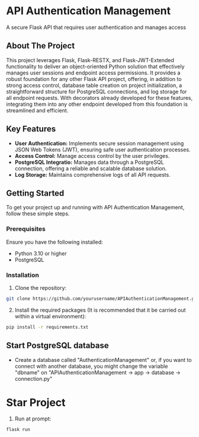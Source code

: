# API Authentication Management
A secure Flask API that requires user authentication and manages access

## About The Project
This project leverages Flask, Flask-RESTX, and Flask-JWT-Extended functionality to deliver an object-oriented Python solution that effectively manages user sessions and endpoint access permissions. It provides a robust foundation for any other Flask API project, offering, in addition to strong access control, database table creation on project initialization, a straightforward structure for PostgreSQL connections, and log storage for all endpoint requests. With decorators already developed for these features, integrating them into any other endpoint developed from this foundation is streamlined and efficient.

## Key Features
- **User Authentication:** Implements secure session management using JSON Web Tokens (JWT), ensuring safe user authentication processes.
- **Access Control:** Manage access control by the user privileges.
- **PostgreSQL Integratio:** Manages data through a PostgreSQL connection, offering a reliable and scalable database solution.
- **Log Storage:** Maintains comprehensive logs of all API requests.

## Getting Started
To get your project up and running with API Authentication Management, follow these simple steps.

### Prerequisites
Ensure you have the following installed:
- Python 3.10 or higher
- PostgreSQL

### Installation
1. Clone the repository:
```bash
git clone https://github.com/yourusername/APIAuthenticationManagement.git
```

2. Install the required packages (It is recommended that it be carried out within a virtual environment):
```bash
pip install -r requirements.txt
```

## Start PostgreSQL database
- Create a database called "AuthenticationManagement" or, if you want to connect with another database, you might change the variable "dbname" on "APIAuthenticationManagement -> app -> database -> connection.py"

# Star Project
1. Run at prompt:
```bash
flask run